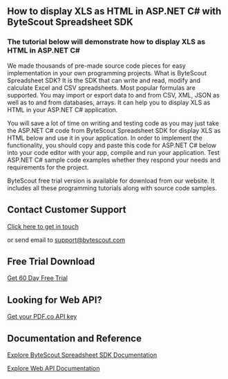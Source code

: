 ## How to display XLS as HTML in ASP.NET C# with ByteScout Spreadsheet SDK

### The tutorial below will demonstrate how to display XLS as HTML in ASP.NET C#

We made thousands of pre-made source code pieces for easy implementation in your own programming projects. What is ByteScout Spreadsheet SDK? It is the SDK that can write and read, modify and calculate Excel and CSV spreadsheets. Most popular formulas are supported. You may import or export data to and from CSV, XML, JSON as well as to and from databases, arrays. It can help you to display XLS as HTML in your ASP.NET C# application.

You will save a lot of time on writing and testing code as you may just take the ASP.NET C# code from ByteScout Spreadsheet SDK for display XLS as HTML below and use it in your application. In order to implement the functionality, you should copy and paste this code for ASP.NET C# below into your code editor with your app, compile and run your application. Test ASP.NET C# sample code examples whether they respond your needs and requirements for the project.

ByteScout free trial version is available for download from our website. It includes all these programming tutorials along with source code samples.

## Contact Customer Support

[Click here to get in touch](https://bytescout.zendesk.com/hc/en-us/requests/new?subject=ByteScout%20Spreadsheet%20SDK%20Question)

or send email to [support@bytescout.com](mailto:support@bytescout.com?subject=ByteScout%20Spreadsheet%20SDK%20Question) 

## Free Trial Download

[Get 60 Day Free Trial](https://bytescout.com/download/web-installer?utm_source=github-readme)

## Looking for Web API? 

[Get your PDF.co API key](https://pdf.co/documentation/api?utm_source=github-readme)

## Documentation and Reference

[Explore ByteScout Spreadsheet SDK Documentation](https://bytescout.com/documentation/index.html?utm_source=github-readme)

[Explore Web API Documentation](https://pdf.co/documentation/api?utm_source=github-readme)